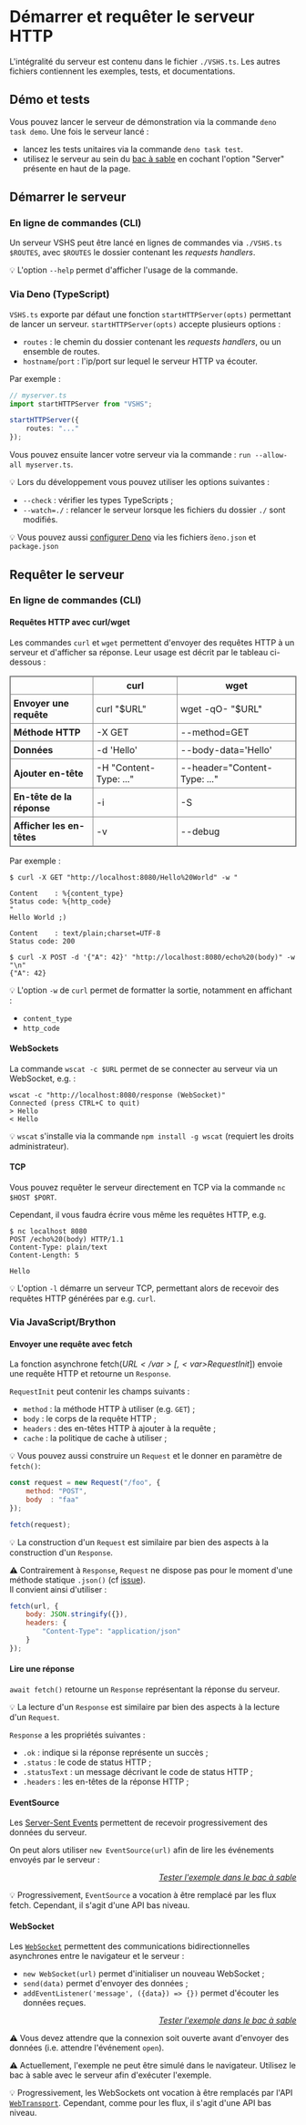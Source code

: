 <!DOCTYPE html>
<html lang="fr">
    <head>
        <meta charset="utf8"/>
        <title>VSHS</title>
        <!--
        <meta name="theme-color" media="(prefers-color-scheme: light)" content="cyan" />
        <meta name="theme-color" media="(prefers-color-scheme: dark)" content="black" />
        -->
        <meta name="color-scheme" content="dark light">
        <meta name="viewport" content="width=device-width, initial-scale=1"/>
        <link   href="./index.css"  rel="stylesheet" blocking="render">
        <script type="text/javascript" src="https://cdnjs.cloudflare.com/ajax/libs/brython/3.13.0/brython.min.js"></script>
        <script  src="./index.js"  type="module"     blocking="render" async></script>
    </head>
    <body>
        <main>

# Démarrer et requêter le serveur HTTP

L'intégralité du serveur est contenu dans le fichier `./VSHS.ts`. Les autres fichiers contiennent les exemples, tests, et documentations.

## Démo et tests

Vous pouvez lancer le serveur de démonstration via la commande `deno task demo`. Une fois le serveur lancé :
- lancez les tests unitaires via la commande `deno task test`.
- utilisez le serveur au sein du [bac à sable](../../../playground/) en cochant l'option "Server" présente en haut de la page.

## Démarrer le serveur

### En ligne de commandes (CLI)

Un serveur VSHS peut être lancé en lignes de commandes via `./VSHS.ts $ROUTES`, avec `$ROUTES` le dossier contenant les *requests handlers*.

💡 L'option `--help` permet d'afficher l'usage de la commande.

### Via Deno (TypeScript)

`VSHS.ts` exporte par défaut une fonction `startHTTPServer(opts)` permettant de lancer un serveur. `startHTTPServer(opts)` accepte plusieurs options :
- `routes` : le chemin du dossier contenant les *requests handlers*, ou un ensemble de routes.
-  `hostname`/`port` : l'ip/port sur lequel le serveur HTTP va écouter.

Par exemple :
```ts
// myserver.ts
import startHTTPServer from "VSHS";

startHTTPServer({
    routes: "..."
});
```

Vous pouvez ensuite lancer votre serveur via la commande : `run --allow-all myserver.ts`.

💡 Lors du développement vous pouvez utiliser les options suivantes :
- `--check` : vérifier les types TypeScripts ;
- `--watch=./` : relancer le serveur lorsque les fichiers du dossier `./` sont modifiés.

💡 Vous pouvez aussi [configurer Deno](https://docs.deno.com/runtime/fundamentals/configuration/) via les fichiers ̀`deno.json` et `package.json`


## Requêter le serveur

### En ligne de commandes (CLI)

#### Requêtes HTTP avec curl/wget

Les commandes `curl` et `wget` permettent d'envoyer des requêtes HTTP à un serveur et d'afficher sa réponse. Leur usage est décrit par le tableau ci-dessous :
<style>
table, th, td {
  border: 1px solid grey;
  border-collapse: collapse;
}

tbody th {
    text-align: left;
}

th,td {
  padding: 5px;
}
</style>
<table>
    <thead>
        <tr><td></td><th>curl</th><th>wget</th></tr>
    </thead>
    <tbody>
        <tr><th>Envoyer une requête</th><td>curl "$URL"</td><td>wget -qO- "$URL"</td></tr>
        <tr><th>Méthode HTTP</th><td>-X GET</td><td>--method=GET</td></tr>
        <tr><th>Données</th><td>-d 'Hello'</td><td>--body-data='Hello'</td></tr>
        <tr><th>Ajouter en-tête</th><td>-H "Content-Type: ..."</td><td>
--header="Content-Type: ..."</td></tr>
        <tr><th>En-tête de la réponse</th><td>-i</td><td>
-S</td></tr>
        <tr><th>Afficher les en-têtes</th><td>-v</td><td>
--debug</td></tr>
    </tbody>
</table>

Par exemple :
```shell
$ curl -X GET "http://localhost:8080/Hello%20World" -w "

Content    : %{content_type}
Status code: %{http_code}
"
Hello World ;)

Content    : text/plain;charset=UTF-8
Status code: 200
```
```shell
$ curl -X POST -d '{"A": 42}' "http://localhost:8080/echo%20(body)" -w "\n"
{"A": 42}
```

💡 L'option `-w` de `curl` permet de formatter la sortie, notamment en affichant :<br/>
- `content_type`
- `http_code`

#### WebSockets

La commande `wscat -c $URL` permet de se connecter au serveur via un WebSocket, e.g. :
```
wscat -c "http://localhost:8080/response (WebSocket)"
Connected (press CTRL+C to quit)
> Hello
< Hello
```

💡 `wscat` s'installe via la commande `npm install -g wscat` (requiert les droits administrateur).

#### TCP

Vous pouvez requêter le serveur directement en TCP via la commande `nc $HOST $PORT`.

Cependant, il vous faudra écrire vous même les requêtes HTTP, e.g.
```
$ nc localhost 8080
POST /echo%20(body) HTTP/1.1
Content-Type: plain/text
Content-Length: 5

Hello
```

💡 L'option `-l` démarre un serveur TCP, permettant alors de recevoir des requêtes HTTP générées par e.g. `curl`.

### Via JavaScript/Brython

#### Envoyer une requête avec fetch

La fonction asynchrone <js-code>fetch(<var>$URL</var>[, <var>$RequestInit</var>])</js-code> envoie une requête HTTP et retourne un `Response`.

`RequestInit` peut contenir les champs suivants :
- `method` : la méthode HTTP à utiliser (e.g. `GET`) ;
- `body` : le corps de la requête HTTP ;
- `headers` : des en-têtes HTTP à ajouter à la requête ;
- `cache` : la politique de cache à utiliser ;

💡 Vous pouvez aussi construire un `Request` et le donner en paramètre de `fetch()`:
```js
const request = new Request("/foo", {
    method: "POST",
    body  : "faa"
});

fetch(request);
```

💡 La construction d'un `Request` est similaire par bien des aspects à la construction d'un `Response`.

⚠ Contrairement à `Response`, `Request` ne dispose pas pour le moment d'une méthode statique `.json()` (cf [issue](https://github.com/whatwg/fetch/issues/1791)).<br/>
Il convient ainsi d'utiliser :
```js
fetch(url, {
    body: JSON.stringify({}),
    headers: {
        "Content-Type": "application/json"
    }
});
```

#### Lire une réponse

`await fetch()` retourne un `Response` représentant la réponse du serveur.

💡 La lecture d'un `Response` est similaire par bien des aspects à la lecture d'un `Request`.

`Response` a les propriétés suivantes :
- `.ok` : indique si la réponse représente un succès ;
- `.status` : le code de status HTTP ;
- `.statusText` : un message décrivant le code de status HTTP ;
- `.headers` : les en-têtes de la réponse HTTP ;

#### EventSource


Les [Server-Sent Events](https://developer.mozilla.org/fr/docs/Web/API/Server-sent_events) permettent de recevoir progressivement des données du serveur.

On peut alors utiliser `new EventSource(url)` afin de lire les événements envoyés par le serveur :

<vshs-playground name="fetch (SSE)" show="request.code,output">
</vshs-playground>
<div style="text-align:right"><a href="../../../playground/?example=fetch (SSE)"><i>Tester l'exemple dans le bac à sable</i></a></div>

💡 Progressivement, `EventSource` a vocation à être remplacé par les flux fetch. Cependant, il s'agit d'une API bas niveau.

#### WebSocket

Les [`WebSocket`](https://developer.mozilla.org/fr/docs/Web/API/WebSocket) permettent des communications bidirectionnelles asynchrones entre le navigateur et le serveur :
- `new WebSocket(url)` permet d'initialiser un nouveau WebSocket ;
- `send(data)` permet d'envoyer des données ;
- `addEventListener('message', ({data}) => {})` permet d'écouter les données reçues. 

<vshs-playground name="response (WebSocket)" show="request.code,output">
</vshs-playground>
<div style="text-align:right"><a href="../../../playground/?example=response (WebSocket)"><i>Tester l'exemple dans le bac à sable</i></a></div>

⚠ Vous devez attendre que la connexion soit ouverte avant d'envoyer des données (i.e. attendre l'événement `open`).

⚠ Actuellement, l'exemple ne peut être simulé dans le navigateur. Utilisez le bac à sable avec le serveur afin d'exécuter l'exemple.

💡 Progressivement, les WebSockets ont vocation à être remplacés par l'API [`WebTransport`](https://developer.mozilla.org/en-US/docs/Web/API/WebTransport_API). Cependant, comme pour les flux, il s'agit d'une API bas niveau.

</main>
    </body>
</html>